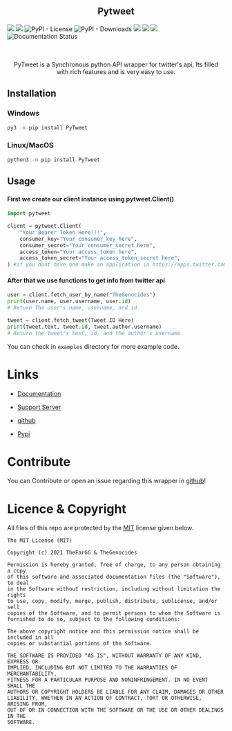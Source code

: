 <h2 align="center">Pytweet</h2>
<div>
<img src="https://img.shields.io/pypi/v/PyTweet?logo=pypi&style=plastic">  

<img src="https://img.shields.io/badge/code%20style-black-000000.svg">  

<img alt="PyPI - License" src="https://img.shields.io/pypi/l/PyTweet">

<img alt="PyPI - Downloads" src="https://img.shields.io/pypi/dm/PyTweet">

<img src="https://img.shields.io/github/commit-activity/m/PyTweet/PyTweet?color=turquoise&logo=github&logoColor=black">

<img src="https://img.shields.io/github/issues-pr/PyTweet/PyTweet?color=yellow&label=Pull%20Requests&logo=github&logoColor=black">

<img src="https://img.shields.io/discord/858312394236624957?color=blue&label=PyTweet&logo=discord">

<img src='https://readthedocs.org/projects/py-tweet/badge/?version=latest' alt='Documentation Status' />

</div>
<br>
<br>
<p align="center">PyTweet is a Synchronous python API wrapper for twitter's api, Its filled with rich features and is very easy to use.</p>

## Installation

### Windows

```bash
py3 -m pip install PyTweet
```

### Linux/MacOS

```bash
python3 -m pip install PyTweet
```

## Usage

#### First we create our client instance using pytweet.Client()

```py
import pytweet

client = pytweet.Client(
    "Your Bearer Token Here!!!", 
    consumer_key="Your consumer_key here", 
    consumer_secret="Your consumer_secret here", 
    access_token="Your access_token here", 
    access_token_secret="Your access_token_secret here",
) #if you dont have one make an application in https://apps.twitter.com
```

#### After that we use functions to get info from twitter api

```py
user = client.fetch_user_by_name("TheGenocides")
print(user.name, user.username, user.id)
# Return The user's name, username, and id

tweet = client.fetch_tweet(Tweet ID Here)
print(tweet.text, tweet.id, tweet.author.username)
# Return the tweet's text, id, and the author's username.
```

You can check in `examples` directory for more example code.

# Links

- [Documentation](https://py-tweet.readthedocs.io/en/latest/)

- [Support Server](https://discord.gg/XHBhg6A4jJ)

- [github](https://github.com/PyTweet/PyTweet)

- [Pypi](https://pypi.org/project/PyTweet)

# Contribute

You can Contribute or open an issue regarding this wrapper in [github](https://github.com/PyTweet/PyTweet)!

# Licence & Copyright

All files of this repo are protected by the [MIT](https://opensource.org/licenses/MIT) license given below.

```
The MIT License (MIT)

Copyright (c) 2021 TheFarGG & TheGenocides

Permission is hereby granted, free of charge, to any person obtaining a copy
of this software and associated documentation files (the "Software"), to deal
in the Software without restriction, including without limitation the rights
to use, copy, modify, merge, publish, distribute, sublicense, and/or sell
copies of the Software, and to permit persons to whom the Software is
furnished to do so, subject to the following conditions:

The above copyright notice and this permission notice shall be included in all
copies or substantial portions of the Software.

THE SOFTWARE IS PROVIDED "AS IS", WITHOUT WARRANTY OF ANY KIND, EXPRESS OR
IMPLIED, INCLUDING BUT NOT LIMITED TO THE WARRANTIES OF MERCHANTABILITY,
FITNESS FOR A PARTICULAR PURPOSE AND NONINFRINGEMENT. IN NO EVENT SHALL THE
AUTHORS OR COPYRIGHT HOLDERS BE LIABLE FOR ANY CLAIM, DAMAGES OR OTHER
LIABILITY, WHETHER IN AN ACTION OF CONTRACT, TORT OR OTHERWISE, ARISING FROM,
OUT OF OR IN CONNECTION WITH THE SOFTWARE OR THE USE OR OTHER DEALINGS IN THE
SOFTWARE.
```
